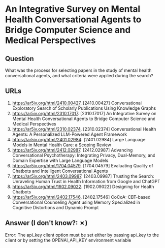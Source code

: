 # An Integrative Survey on Mental Health Conversational Agents to Bridge Computer Science and Medical Perspectives

## Question

What was the process for selecting papers in the study of mental health conversational agents, and what criteria were applied during the search?

## URLs

1. https://ar5iv.org/html/2410.00427. [2410.00427] Conversational Exploratory Search of Scholarly Publications Using Knowledge Graphs
2. https://ar5iv.org/html/2310.17017. [2310.17017] An Integrative Survey on Mental Health Conversational Agents to Bridge Computer Science and Medical Perspectives
3. https://ar5iv.org/html/2310.02374. [2310.02374] Conversational Health Agents: A Personalized LLM-Powered Agent Framework
4. https://ar5iv.org/html/2401.02984. [2401.02984] Large Language Models in Mental Health Care: a Scoping Review
5. https://ar5iv.org/html/2412.02987. [2412.02987] Advancing Conversational Psychotherapy: Integrating Privacy, Dual-Memory, and Domain Expertise with Large Language Models
6. https://ar5iv.org/html/1704.04579. [1704.04579] Evaluating Quality of Chatbots and Intelligent Conversational Agents
7. https://ar5iv.org/html/2403.09987. [2403.09987] Trusting the Search: Unraveling Human Trust in Health Information from Google and ChatGPT
8. https://ar5iv.org/html/1902.09022. [1902.09022] Designing for Health Chatbots
9. https://ar5iv.org/html/2402.17546. [2402.17546] CoCoA: CBT-based Conversational Counseling Agent using Memory Specialized in Cognitive Distortions and Dynamic Prompt

## Answer (I don't know?: ✗)

Error: The api_key client option must be set either by passing api_key to the client or by setting the OPENAI_API_KEY environment variable